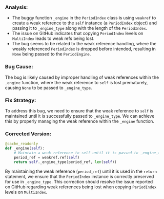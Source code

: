 ### Analysis:
- The buggy function `_engine` in the `PeriodIndex` class is using `weakref` to create a weak reference to the `self` instance (a `PeriodIndex` object) and passing it to `_engine_type` along with the length of the `PeriodIndex`.
- The issue on GitHub indicates that copying `PeriodIndex` levels on `MultiIndex` leads to weak refs being lost.
- The bug seems to be related to the weak reference handling, where the weakly referenced `PeriodIndex` is dropped before intended, resulting in `None` being passed to the `PeriodEngine`.

### Bug Cause:
The bug is likely caused by improper handling of weak references within the `_engine` function, where the weak reference to `self` is lost prematurely, causing `None` to be passed to `_engine_type`.

### Fix Strategy:
To address this bug, we need to ensure that the weak reference to `self` is maintained until it is successfully passed to `_engine_type`. We can achieve this by properly managing the weak reference within the `_engine` function.

### Corrected Version:
```python
@cache_readonly
def _engine(self):
    # Maintain a weak reference to self until it is passed to _engine_type
    period_ref = weakref.ref(self)
    return self._engine_type(period_ref, len(self))
```

By maintaining the weak reference (`period_ref`) until it is used in the `return` statement, we ensure that the `PeriodIndex` instance is correctly preserved for use in `_engine_type`. This correction should resolve the issue reported on GitHub regarding weak references being lost when copying `PeriodIndex` levels on `MultiIndex`.